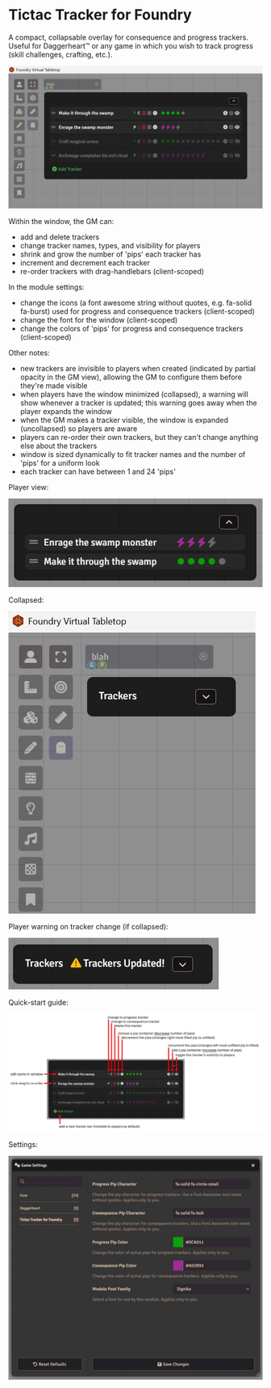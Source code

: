# Tictac Tracker for Foundry
A compact, collapsable overlay for consequence and progress trackers. Useful for Daggerheart™ or any game in which you wish to track progress (skill challenges, crafting, etc.). 

![GM Tracker](./screenshots/tictac-tracker-gm2.jpg)

Within the window, the GM can:
- add and delete trackers
- change tracker names, types, and visibility for players
- shrink and grow the number of 'pips' each tracker has
- increment and decrement each tracker
- re-order trackers with drag-handlebars (client-scoped)

In the module settings:
- change the icons (a font awesome string without quotes, e.g. fa-solid fa-burst) used for progress and consequence trackers (client-scoped)
- change the font for the window (client-scoped)
- change the colors of 'pips' for progress and consequence trackers (client-scoped)

Other notes:
- new trackers are invisible to players when created (indicated by partial opacity in the GM view), allowing the GM to configure them before they're made visible
- when players have the window minimized (collapsed), a warning will show whenever a tracker is updated; this warning goes away when the player expands the window
- when the GM makes a tracker visible, the window is expanded (uncollapsed) so players are aware
- players can re-order their own trackers, but they can't change anything else about the trackers
- window is sized dynamically to fit tracker names and the number of 'pips' for a uniform look
- each tracker can have between 1 and 24 'pips'

Player view:

![Player Tracker](./screenshots/tictac-tracker-player1.jpg)

Collapsed:

![Collapsed](./screenshots/tictac-tracker-collapsed.jpg)

Player warning on tracker change (if collapsed):

![Collapsed Warning](./screenshots/tictac-tracker-collapsed-warning.jpg)

Quick-start guide:

![How to](./screenshots/tictac-tracker-howto.jpg)

Settings:

![Module Settings](./screenshots/tictac-tracker-settings.jpg)
